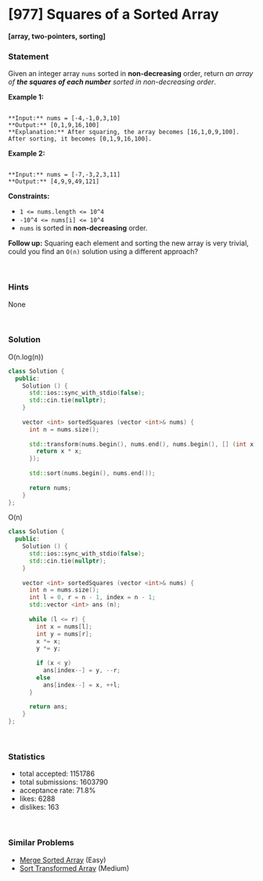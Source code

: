 # [977] Squares of a Sorted Array

**[array, two-pointers, sorting]**

### Statement

Given an integer array `nums` sorted in **non-decreasing** order, return *an array of **the squares of each number** sorted in non-decreasing order*.


**Example 1:**

```

**Input:** nums = [-4,-1,0,3,10]
**Output:** [0,1,9,16,100]
**Explanation:** After squaring, the array becomes [16,1,0,9,100].
After sorting, it becomes [0,1,9,16,100].

```

**Example 2:**

```

**Input:** nums = [-7,-3,2,3,11]
**Output:** [4,9,9,49,121]

```

**Constraints:**
* `1 <= nums.length <= 10^4`
* `-10^4 <= nums[i] <= 10^4`
* `nums` is sorted in **non-decreasing** order.


**Follow up:** Squaring each element and sorting the new array is very trivial, could you find an `O(n)` solution using a different approach?

<br>

### Hints

None

<br>

### Solution

O(n.log(n))

```cpp
class Solution {
  public:
    Solution () {
      std::ios::sync_with_stdio(false);
      std::cin.tie(nullptr);
    }
  
    vector <int> sortedSquares (vector <int>& nums) {
      int n = nums.size();
      
      std::transform(nums.begin(), nums.end(), nums.begin(), [] (int x) {
        return x * x;
      });
      
      std::sort(nums.begin(), nums.end());
      
      return nums;
    }
};
```

O(n)

```cpp
class Solution {
  public:
    Solution () {
      std::ios::sync_with_stdio(false);
      std::cin.tie(nullptr);
    }
  
    vector <int> sortedSquares (vector <int>& nums) {
      int n = nums.size();
      int l = 0, r = n - 1, index = n - 1;
      std::vector <int> ans (n);
      
      while (l <= r) {
        int x = nums[l];
        int y = nums[r];
        x *= x;
        y *= y;
        
        if (x < y)
          ans[index--] = y, --r;
        else
          ans[index--] = x, ++l;
      }
      
      return ans;
    }
};
```

<br>

### Statistics

- total accepted: 1151786
- total submissions: 1603790
- acceptance rate: 71.8%
- likes: 6288
- dislikes: 163

<br>

### Similar Problems

- [Merge Sorted Array](https://leetcode.com/problems/merge-sorted-array) (Easy)
- [Sort Transformed Array](https://leetcode.com/problems/sort-transformed-array) (Medium)

